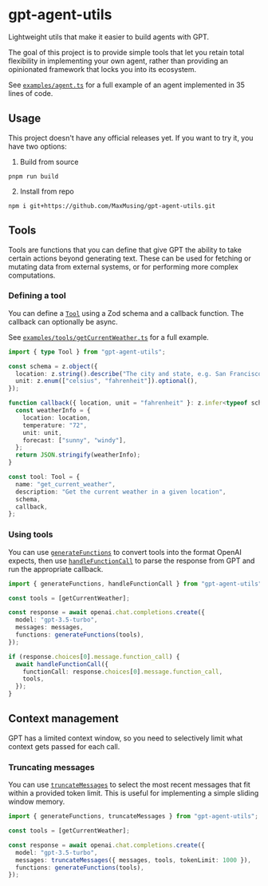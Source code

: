 # gpt-agent-utils

Lightweight utils that make it easier to build agents with GPT.

The goal of this project is to provide simple tools that let you retain total flexibility in implementing your own agent, rather than providing an opinionated framework that locks you into its ecosystem.

See [`examples/agent.ts`](examples/agent.ts) for a full example of an agent implemented in 35 lines of code.

## Usage

This project doesn't have any official releases yet. If you want to try it, you have two options:

1. Build from source

```
pnpm run build
```

2. Install from repo

```
npm i git+https://github.com/MaxMusing/gpt-agent-utils.git
```

## Tools

Tools are functions that you can define that give GPT the ability to take certain actions beyond generating text. These can be used for fetching or mutating data from external systems, or for performing more complex computations.

### Defining a tool

You can define a [`Tool`](src/types.ts) using a Zod schema and a callback function. The callback can optionally be async.

See [`examples/tools/getCurrentWeather.ts`](examples/tools/getCurrentWeather.ts) for a full example.

```ts
import { type Tool } from "gpt-agent-utils";

const schema = z.object({
  location: z.string().describe("The city and state, e.g. San Francisco, CA"),
  unit: z.enum(["celsius", "fahrenheit"]).optional(),
});

function callback({ location, unit = "fahrenheit" }: z.infer<typeof schema>) {
  const weatherInfo = {
    location: location,
    temperature: "72",
    unit: unit,
    forecast: ["sunny", "windy"],
  };
  return JSON.stringify(weatherInfo);
}

const tool: Tool = {
  name: "get_current_weather",
  description: "Get the current weather in a given location",
  schema,
  callback,
};
```

### Using tools

You can use [`generateFunctions`](src/generateFunctions.ts) to convert tools into the format OpenAI expects, then use [`handleFunctionCall`](src/handleFunctionCall.ts) to parse the response from GPT and run the appropriate callback.

```ts
import { generateFunctions, handleFunctionCall } from "gpt-agent-utils";

const tools = [getCurrentWeather];

const response = await openai.chat.completions.create({
  model: "gpt-3.5-turbo",
  messages: messages,
  functions: generateFunctions(tools),
});

if (response.choices[0].message.function_call) {
  await handleFunctionCall({
    functionCall: response.choices[0].message.function_call,
    tools,
  });
}
```

## Context management

GPT has a limited context window, so you need to selectively limit what context gets passed for each call.

### Truncating messages

You can use [`truncateMessages`](src/truncateMessages.ts) to select the most recent messages that fit within a provided token limit. This is useful for implementing a simple sliding window memory.

```ts
import { generateFunctions, truncateMessages } from "gpt-agent-utils";

const tools = [getCurrentWeather];

const response = await openai.chat.completions.create({
  model: "gpt-3.5-turbo",
  messages: truncateMessages({ messages, tools, tokenLimit: 1000 }),
  functions: generateFunctions(tools),
});
```
